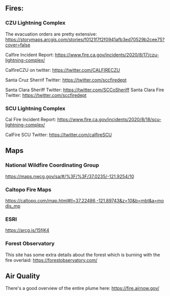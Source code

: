 ## Fires: 

### CZU Lightning Complex

The evacuation orders are pretty extensive: https://storymaps.arcgis.com/stories/f0121f7f2f0941afb3ed70529b2cee75?cover=false

Calfire Incident Report: https://www.fire.ca.gov/incidents/2020/8/17/czu-lightning-complex/

CalfireCZU on twitter: https://twitter.com/CALFIRECZU

Santa Cruz Sherrif Twitter: https://twitter.com/sccfiredept

Santa Clara Sheriff Twitter: https://twitter.com/SCCoSheriff
Santa Clara Fire Twitter: https://twitter.com/sccfiredept


### SCU Lightning Complex

Cal Fire Incident Report: https://www.fire.ca.gov/incidents/2020/8/18/scu-lightning-complex/


CalFire SCU Twitter: https://twitter.com/calfireSCU



## Maps


### National Wildfire Coordinating Group

https://maps.nwcg.gov/sa/#/%3F/%3F/37.0235/-121.9254/10

### Caltopo Fire Maps

https://caltopo.com/map.html#ll=37.22486,-121.89743&z=10&b=mbt&a=modis_mp


### ESRI

https://arcg.is/15fjK4

### Forest Observatory

This site has some extra details about the forest which is burning with the fire overlaid: https://forestobservatory.com/


## Air Quality

There's a good overview of the entire plume here: https://fire.airnow.gov/
